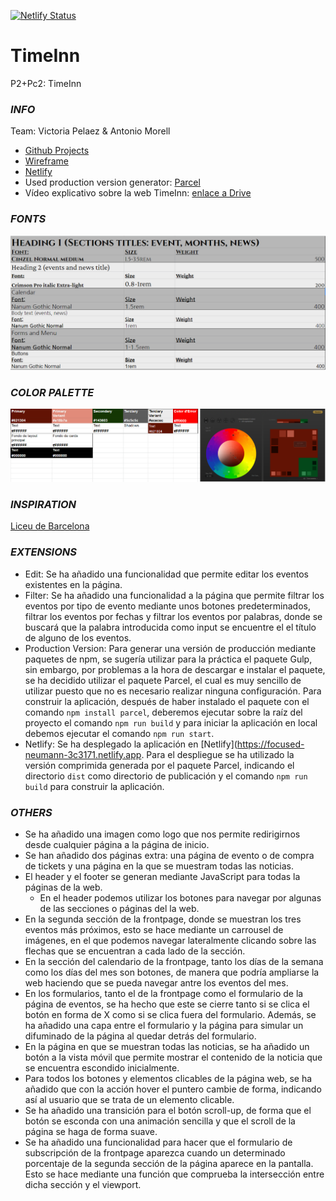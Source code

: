 [![Netlify Status](https://api.netlify.com/api/v1/badges/2dec0de1-0855-497e-8b80-cffde481f69e/deploy-status)](https://app.netlify.com/sites/focused-neumann-3c3171/deploys)

# TimeInn

P2+Pc2: TimeInn

### *INFO*

Team: Victoria Pelaez & Antonio Morell

- [Github Projects](https://github.com/amorellb/TimeInn/projects/1)
- [Wireframe](https://balsamiq.cloud/sbduqxt/p36dhva)
- [Netlify](https://focused-neumann-3c3171.netlify.app)
- Used production version generator: [Parcel](https://parceljs.org/)
- Vídeo explicativo sobre la web TimeInn: [enlace a Drive](https://drive.google.com/drive/folders/1JmWdMfeQHSo_J-YYPkSs5WkRkO32tXXm?usp=sharing)

### *FONTS*
![fuentes de Google](https://github.com/amorellb/TimeInn/blob/main/docs/font_palette.PNG)

### *COLOR PALETTE*
![paleta de colores](https://github.com/amorellb/TimeInn/blob/main/docs/color_palette.PNG)

### *INSPIRATION*
[Liceu de Barcelona](https://www.liceubarcelona.cat/es)

### *EXTENSIONS*

- Edit: Se ha añadido una funcionalidad que permite editar los eventos existentes en la página.
- Filter: Se ha añadido una funcionalidad a la página que permite filtrar los eventos por tipo de evento mediante unos botones predeterminados, filtrar los eventos por fechas y filtrar los eventos por palabras, donde se buscará que la palabra introducida como input se encuentre el el título de alguno de los eventos.
- Production Version: Para generar una versión de producción mediante paquetes de npm, se sugería utilizar para la práctica el paquete Gulp, sin embargo, por problemas a la hora de descargar e instalar el paquete, se ha decidido utilizar el paquete Parcel, el cual es muy sencillo de utilizar puesto que no es necesario realizar ninguna configuración. Para construir la aplicación, después de haber instalado el paquete con el comando `npm install parcel`, deberemos ejecutar sobre la raíz del proyecto el comando `npm run build` y para iniciar la aplicación en local debemos ejecutar el comando `npm run start`.
- Netlify: Se ha desplegado la aplicación en [Netlify](https://focused-neumann-3c3171.netlify.app. Para el despliegue se ha utilizado la versión comprimida generada por el paquete Parcel, indicando el directorio `dist` como directorio de publicación y el comando `npm run build` para construir la aplicación.


### *OTHERS*
- Se ha añadido una imagen como logo que nos permite redirigirnos desde cualquier página a la página de inicio.
- Se han añadido dos páginas extra: una página de evento o de compra de tickets y una página en la que se muestram todas las noticias.
- El header y el footer se generan mediante JavaScript para todas la páginas de la web.
  - En el header podemos utilizar los botones para navegar por algunas de las secciones o páginas del la web.
- En la segunda sección de la frontpage, donde se muestran los tres eventos más próximos, esto se hace mediante un carrousel de imágenes, en el que podemos navegar lateralmente clicando sobre las flechas que se encuentran a cada lado de la sección.
- En la sección del calendario de la frontpage, tanto los días de la semana como los días del mes son botones, de manera que podría ampliarse la web haciendo que se pueda navegar antre los eventos del mes.
- En los formularios, tanto el de la frontpage como el formulario de la página de eventos, se ha hecho que este se cierre tanto si se clica el botón en forma de X como si se clica fuera del formulario. Además, se ha añadido una capa entre el formulario y la página para simular un difuminado de la página al quedar detrás del formulario.
- En la página en que se muestran todas las noticias, se ha añadido un botón a la vista móvil que permite mostrar el contenido de la noticia que se encuentra escondido inicialmente.
- Para todos los botones y elementos clicables de la página web, se ha añadido que con la acción hover el puntero cambie de forma, indicando así al usuario que se trata de un elemento clicable.
- Se ha añadido una transición para el botón scroll-up, de forma que el botón se esconda con una animación sencilla y que el scroll de la página se haga de forma suave.
- Se ha añadido una funcionalidad para hacer que el formulario de subscripción de la frontpage aparezca cuando un determinado porcentaje de la segunda sección de la página aparece en la pantalla. Esto se hace mediante una función que comprueba la intersección entre dicha sección y el viewport.
